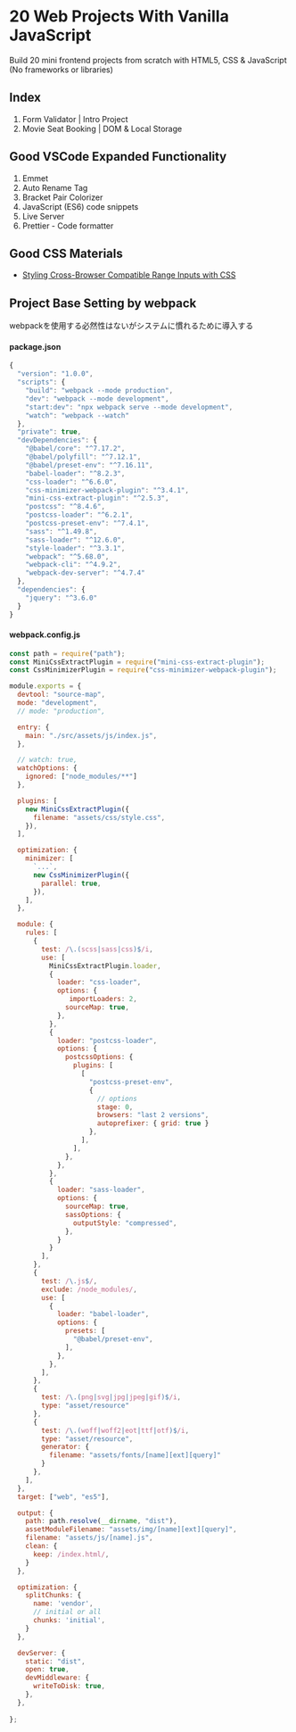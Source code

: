 # 20 Web Projects With Vanilla JavaScript
Build 20 mini frontend projects from scratch with HTML5, CSS & JavaScript (No frameworks or libraries)

## Index
1. Form Validator | Intro Project
1. Movie Seat Booking | DOM & Local Storage

## Good VSCode Expanded Functionality
1. Emmet
1. Auto Rename Tag
1. Bracket Pair Colorizer
1. JavaScript (ES6) code snippets
1. Live Server
1. Prettier - Code formatter

## Good CSS Materials
- [Styling Cross-Browser Compatible Range Inputs with CSS](https://css-tricks.com/styling-cross-browser-compatible-range-inputs-css/)

## Project Base Setting by webpack
webpackを使用する必然性はないがシステムに慣れるために導入する

#### package.json

```javascript
{
  "version": "1.0.0",
  "scripts": {
    "build": "webpack --mode production",
    "dev": "webpack --mode development",
    "start:dev": "npx webpack serve --mode development",
    "watch": "webpack --watch"
  },
  "private": true,
  "devDependencies": {
    "@babel/core": "^7.17.2",
    "@babel/polyfill": "^7.12.1",
    "@babel/preset-env": "^7.16.11",
    "babel-loader": "^8.2.3",
    "css-loader": "^6.6.0",
    "css-minimizer-webpack-plugin": "^3.4.1",
    "mini-css-extract-plugin": "^2.5.3",
    "postcss": "^8.4.6",
    "postcss-loader": "^6.2.1",
    "postcss-preset-env": "^7.4.1",
    "sass": "^1.49.8",
    "sass-loader": "^12.6.0",
    "style-loader": "^3.3.1",
    "webpack": "^5.68.0",
    "webpack-cli": "^4.9.2",
    "webpack-dev-server": "^4.7.4"
  },
  "dependencies": {
    "jquery": "^3.6.0"
  }
}
```

#### webpack.config.js

```javascript
const path = require("path");
const MiniCssExtractPlugin = require("mini-css-extract-plugin");
const CssMinimizerPlugin = require("css-minimizer-webpack-plugin");

module.exports = {
  devtool: "source-map",
  mode: "development",
  // mode: "production",

  entry: {
    main: "./src/assets/js/index.js",
  },

  // watch: true,
  watchOptions: {
    ignored: ["node_modules/**"]
  },

  plugins: [
    new MiniCssExtractPlugin({
      filename: "assets/css/style.css",
    }),
  ],

  optimization: {
    minimizer: [
      `...`,
      new CssMinimizerPlugin({
        parallel: true,
      }),
    ],
  },

  module: {
    rules: [
      {
        test: /\.(scss|sass|css)$/i,
        use: [
          MiniCssExtractPlugin.loader,
          {    
            loader: "css-loader",
            options: {
               importLoaders: 2, 
              sourceMap: true,
            },
          },
          {
            loader: "postcss-loader",
            options: {
              postcssOptions: {
                plugins: [
                  [
                    "postcss-preset-env",
                    {
                      // options
                      stage: 0,
                      browsers: "last 2 versions",
                      autoprefixer: { grid: true }
                    },
                  ],
                ],
              },
            },
          },
          {
            loader: "sass-loader",
            options: {
              sourceMap: true,
              sassOptions: {  
                outputStyle: "compressed",
              },
            }
          }
        ],
      },
      {
        test: /\.js$/,
        exclude: /node_modules/,
        use: [
          {
            loader: "babel-loader",
            options: {
              presets: [
                "@babel/preset-env",
              ],
            },
          },
        ],
      },
      {
        test: /\.(png|svg|jpg|jpeg|gif)$/i,
        type: "asset/resource"
      },
      {
        test: /\.(woff|woff2|eot|ttf|otf)$/i,
        type: "asset/resource",
        generator: {
          filename: "assets/fonts/[name][ext][query]"
        }
      },
    ],
  },
  target: ["web", "es5"],

  output: {
    path: path.resolve(__dirname, "dist"),
    assetModuleFilename: "assets/img/[name][ext][query]",
    filename: "assets/js/[name].js",
    clean: {
      keep: /index.html/,
    } 
  },

  optimization: {
    splitChunks: {
      name: 'vendor',
      // initial or all
      chunks: 'initial',
    }
  },

  devServer: {
    static: "dist",
    open: true,
    devMiddleware: {
      writeToDisk: true,
    },
  },
  
};
```
